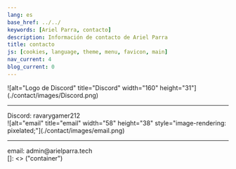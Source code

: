 ```yaml
---
lang: es
base_href: ../../
keywords: [Ariel Parra, contacto]
description: Información de contacto de Ariel Parra
title: contacto
js: [cookies, language, theme, menu, favicon, main]
nav_current: 4
blog_current: 0
---
```

  <div class="container grid">
    <div class="card">
      ![alt="Logo de Discord" title="Discord" width="160" height="31"](./contact/images/Discord.png)
      <div class="center">
        <hr>
        Discord: ravarygamer212
      </div>
    </div>
    <div class="card">
      ![alt="email" title="email" width="58" height="38" style="image-rendering: pixelated;"](./contact/images/email.png)
      <div class="center">
        <hr>
        email: admin@arielparra.tech
      </div>
    </div>
  </div>[]: <> ("container")
